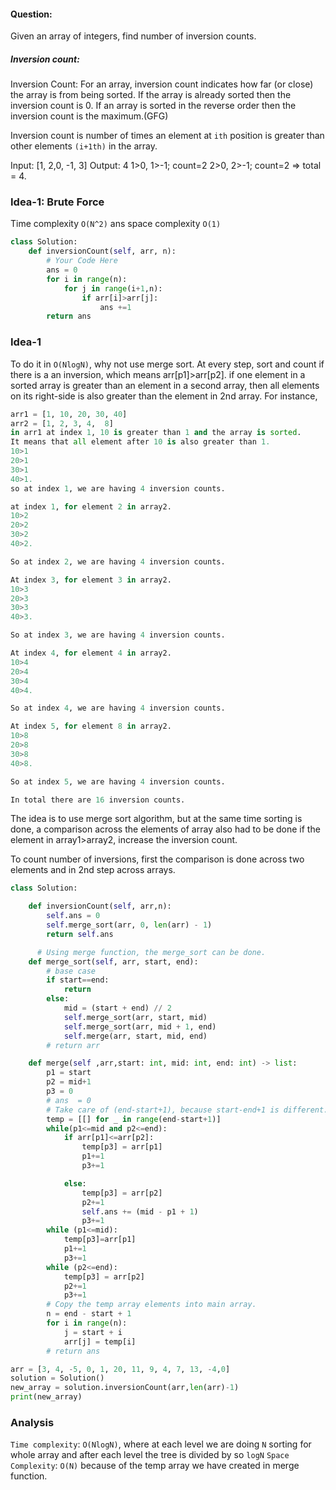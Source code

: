 #### Question:

Given an array of integers, find number of inversion counts.

##### Inversion count:

Inversion Count: For an array, inversion count indicates how far (or close) the array is from being sorted. If the array is already sorted then the inversion count is 0.
If an array is sorted in the reverse order then the inversion count is the maximum.(GFG)

Inversion count is number of times an element at `ith` position is greater than other elements `(i+1th)` in the array.

Input: [1, 2,0, -1, 3]
Output: 4
1>0, 1>-1; count=2
2>0, 2>-1; count=2 => total = 4.

### Idea-1: Brute Force

Time complexity `O(N^2)` ans space complexity `O(1)`

```py
class Solution:
    def inversionCount(self, arr, n):
        # Your Code Here
        ans = 0
        for i in range(n):
            for j in range(i+1,n):
                if arr[i]>arr[j]:
                    ans +=1
        return ans

```

### Idea-1

To do it in `O(NlogN)`, why not use merge sort.
At every step, sort and count if there is a an inversion, which means arr[p1]>arr[p2].
if one element in a sorted array is greater than an element in a second array, then all elements on its right-side is also greater than the element in 2nd array.
For instance,

```py
arr1 = [1, 10, 20, 30, 40]
arr2 = [1, 2, 3, 4,  8]
in arr1 at index 1, 10 is greater than 1 and the array is sorted.
It means that all element after 10 is also greater than 1.
10>1
20>1
30>1
40>1.
so at index 1, we are having 4 inversion counts.

at index 1, for element 2 in array2.
10>2
20>2
30>2
40>2.

So at index 2, we are having 4 inversion counts.

At index 3, for element 3 in array2.
10>3
20>3
30>3
40>3.

So at index 3, we are having 4 inversion counts.

At index 4, for element 4 in array2.
10>4
20>4
30>4
40>4.

So at index 4, we are having 4 inversion counts.

At index 5, for element 8 in array2.
10>8
20>8
30>8
40>8.

So at index 5, we are having 4 inversion counts.

In total there are 16 inversion counts.
```

The idea is to use merge sort algorithm, but at the same time sorting is done, a comparison across the elements of array also had to be done if the element in array1>array2,
increase the inversion count.

To count number of inversions, first the comparison is done across two elements and in 2nd step across arrays.

```py
class Solution:

    def inversionCount(self, arr,n):
        self.ans = 0
        self.merge_sort(arr, 0, len(arr) - 1)
        return self.ans

      # Using merge function, the merge_sort can be done.
    def merge_sort(self, arr, start, end):
        # base case
        if start==end:
            return
        else:
            mid = (start + end) // 2
            self.merge_sort(arr, start, mid)
            self.merge_sort(arr, mid + 1, end)
            self.merge(arr, start, mid, end)
        # return arr

    def merge(self ,arr,start: int, mid: int, end: int) -> list:
        p1 = start
        p2 = mid+1
        p3 = 0
        # ans  = 0
        # Take care of (end-start+1), because start-end+1 is different.
        temp = [[] for _ in range(end-start+1)]
        while(p1<=mid and p2<=end):
            if arr[p1]<=arr[p2]:
                temp[p3] = arr[p1]
                p1+=1
                p3+=1

            else:
                temp[p3] = arr[p2]
                p2+=1
                self.ans += (mid - p1 + 1)
                p3+=1
        while (p1<=mid):
            temp[p3]=arr[p1]
            p1+=1
            p3+=1
        while (p2<=end):
            temp[p3] = arr[p2]
            p2+=1
            p3+=1
        # Copy the temp array elements into main array.
        n = end - start + 1
        for i in range(n):
            j = start + i
            arr[j] = temp[i]
        # return ans

arr = [3, 4, -5, 0, 1, 20, 11, 9, 4, 7, 13, -4,0]
solution = Solution()
new_array = solution.inversionCount(arr,len(arr)-1)
print(new_array)

```

### Analysis

`Time complexity`: `O(NlogN)`, where at each level we are doing `N` sorting for whole array and after each level the tree is divided by so `logN`
`Space Complexity`: `O(N)` because of the temp array we have created in merge function.
